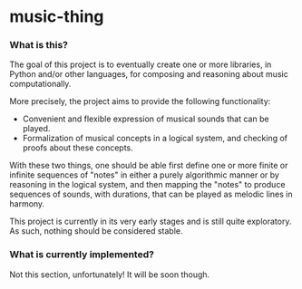 # music-thing

### What is this?
The goal of this project is to eventually create one or more libraries, in Python and/or other languages, for composing and reasoning about music computationally.

More precisely, the project aims to provide the following functionality:
* Convenient and flexible expression of musical sounds that can be played.
* Formalization of musical concepts in a logical system, and checking of proofs about these concepts.

With these two things, one should be able first define one or more finite or infinite sequences of "notes" in either a purely algorithmic manner or by reasoning in the logical system, and then mapping the "notes" to produce sequences of sounds, with durations, that can be played as melodic lines in harmony.

This project is currently in its very early stages and is still quite exploratory.  As such, nothing should be considered stable.

### What is currently implemented?
Not this section, unfortunately!  It will be soon though.
